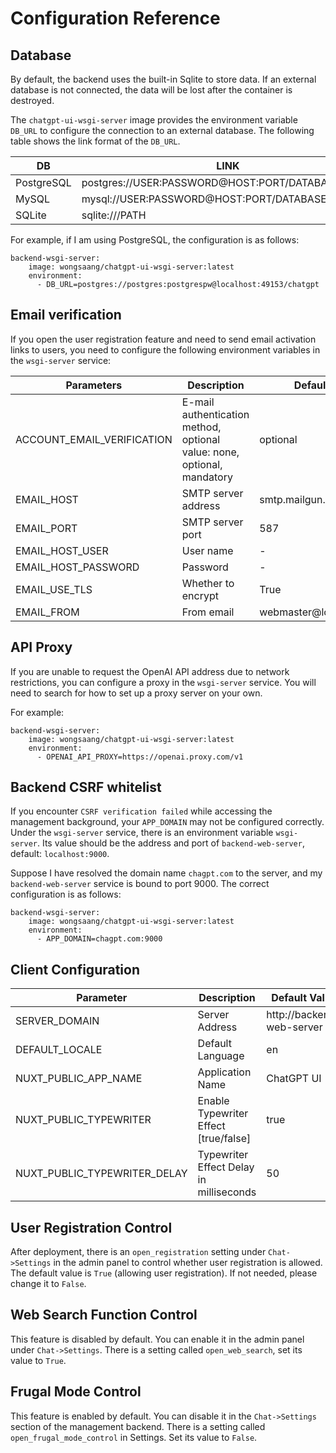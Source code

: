 # Configuration Reference

## Database

By default, the backend uses the built-in Sqlite to store data. If an external database is not connected, the data will be lost after the container is destroyed.

The `chatgpt-ui-wsgi-server` image provides the environment variable `DB_URL` to configure the connection to an external database. The following table shows the link format of the `DB_URL`.

| DB                | LINK                                             |
|----------------------|--------------------------------------------------|
| PostgreSQL           | postgres://USER:PASSWORD@HOST:PORT/DATABASE_NAME |
| MySQL                | mysql://USER:PASSWORD@HOST:PORT/DATABASE_NAME    |
| SQLite               | sqlite:///PATH                                   |

For example, if I am using PostgreSQL, the configuration is as follows:

```
backend-wsgi-server:
    image: wongsaang/chatgpt-ui-wsgi-server:latest
    environment:
      - DB_URL=postgres://postgres:postgrespw@localhost:49153/chatgpt
```

## Email verification

If you open the user registration feature and need to send email activation links to users, you need to configure the following environment variables in the `wsgi-server` service:

| Parameters                  | Description                                             | Default |
|----------------------|--------------------------------------------------|-----|
| ACCOUNT_EMAIL_VERIFICATION | E-mail authentication method, optional value: none, optional, mandatory | optional |
| EMAIL_HOST                 | SMTP server address    |  smtp.mailgun.org    |
| EMAIL_PORT                 | SMTP server port  |   587       |
| EMAIL_HOST_USER            | User name             |    -         |
| EMAIL_HOST_PASSWORD        | Password              |     -     |
| EMAIL_USE_TLS              | Whether to encrypt    |   True       |
| EMAIL_FROM                 | From email            |     webmaster@localhost  |

## API Proxy

If you are unable to request the OpenAI API address due to network restrictions, you can configure a proxy in the `wsgi-server` service. You will need to search for how to set up a proxy server on your own.

For example:

```
backend-wsgi-server:
    image: wongsaang/chatgpt-ui-wsgi-server:latest
    environment:
      - OPENAI_API_PROXY=https://openai.proxy.com/v1
```

## Backend CSRF whitelist

If you encounter `CSRF verification failed` while accessing the management background, your `APP_DOMAIN` may not be configured correctly. Under the `wsgi-server` service, there is an environment variable `wsgi-server`. Its value should be the address and port of `backend-web-server`, default: `localhost:9000`.

Suppose I have resolved the domain name `chagpt.com` to the server, and my `backend-web-server` service is bound to port 9000. The correct configuration is as follows:

```
backend-wsgi-server:
    image: wongsaang/chatgpt-ui-wsgi-server:latest
    environment:
      - APP_DOMAIN=chagpt.com:9000
```

## Client Configuration

| Parameter             | Description                                 | Default Value              |
|-----------------------|---------------------------------------------|----------------------------|
| SERVER_DOMAIN         | Server Address                              | http://backend-web-server |
| DEFAULT_LOCALE         | Default Language                           | en                        |
| NUXT_PUBLIC_APP_NAME  | Application Name                            | ChatGPT UI                 |
| NUXT_PUBLIC_TYPEWRITER| Enable Typewriter Effect [true/false]       | true                       |
| NUXT_PUBLIC_TYPEWRITER_DELAY | Typewriter Effect Delay in milliseconds | 50                         |

## User Registration Control

After deployment, there is an `open_registration` setting under `Chat->Settings` in the admin panel to control whether user registration is allowed. The default value is `True` (allowing user registration). If not needed, please change it to `False`.

## Web Search Function Control

This feature is disabled by default. You can enable it in the admin panel under `Chat->Settings`. There is a setting called `open_web_search`, set its value to `True`.

## Frugal Mode Control

This feature is enabled by default. You can disable it in the `Chat->Settings` section of the management backend. There is a setting called `open_frugal_mode_control` in Settings. Set its value to `False`.
